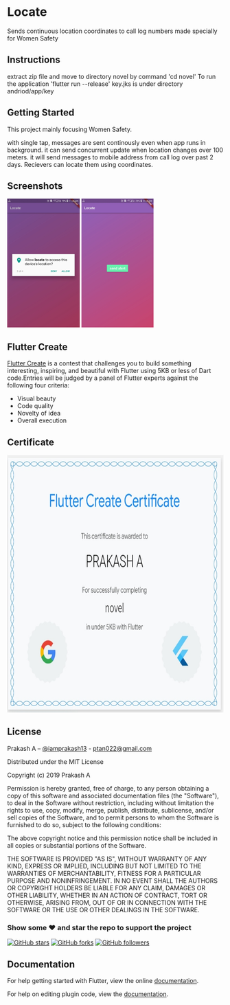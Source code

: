 # Locate

Sends continuous location coordinates to call log numbers made specially for Women Safety

## Instructions

extract zip file and move to directory novel by command 'cd novel'
To run the application 'flutter run --release'
key.jks is under directory andriod/app/key

## Getting Started

This project mainly focusing Women Safety.

with single tap, messages are sent continously even when app runs in background. it can send concurrent update when location changes over 100 meters. it will send messages to mobile address from call log over past 2 days. Recievers can locate them using coordinates.

## Screenshots

<img src="screenshots/1.jpg" height="300em" /> <img src="screenshots/2.jpg" height="300em" />


## Flutter Create

[Flutter Create](https://flutter.dev/create) is a contest that challenges you to build something interesting, inspiring, and beautiful with Flutter using 5KB or less of Dart code.Entries will be judged by a panel of Flutter experts against the following four criteria:
* Visual beauty
* Code quality
* Novelty of idea
* Overall execution 

## Certificate

<img src="screenshots/cert.jpg" height="600em" width="800em" />

## License
Prakash A – [@iamprakash13](https://github.com/iamprakash13) - [ptan022@gmail.com](ptan022@gmail.com)

Distributed under the MIT License

Copyright (c) 2019 Prakash A

Permission is hereby granted, free of charge, to any person obtaining a copy
of this software and associated documentation files (the "Software"), to deal
in the Software without restriction, including without limitation the rights
to use, copy, modify, merge, publish, distribute, sublicense, and/or sell
copies of the Software, and to permit persons to whom the Software is
furnished to do so, subject to the following conditions:

The above copyright notice and this permission notice shall be included in all
copies or substantial portions of the Software.

THE SOFTWARE IS PROVIDED "AS IS", WITHOUT WARRANTY OF ANY KIND, EXPRESS OR
IMPLIED, INCLUDING BUT NOT LIMITED TO THE WARRANTIES OF MERCHANTABILITY,
FITNESS FOR A PARTICULAR PURPOSE AND NONINFRINGEMENT. IN NO EVENT SHALL THE
AUTHORS OR COPYRIGHT HOLDERS BE LIABLE FOR ANY CLAIM, DAMAGES OR OTHER
LIABILITY, WHETHER IN AN ACTION OF CONTRACT, TORT OR OTHERWISE, ARISING FROM,
OUT OF OR IN CONNECTION WITH THE SOFTWARE OR THE USE OR OTHER DEALINGS IN THE
SOFTWARE.

### Show some :heart: and star the repo to support the project

[![GitHub stars](https://img.shields.io/github/stars/iamprakash13/locate.svg?style=social&label=Star)](https://github.com/iamprakash13/locate) [![GitHub forks](https://img.shields.io/github/forks/iamprakash13/locate.svg?style=social&label=Fork)](https://github.com/iamprakash13/locate/fork) [![GitHub followers](https://img.shields.io/github/followers/iamprakash13.svg?style=social&label=Follow)](https://github.com/iamprakash13/locate)

## Documentation

For help getting started with Flutter, view the online
[documentation](http://flutter.io/).

For help on editing plugin code, view the [documentation](https://flutter.io/platform-plugins/#edit-code).
